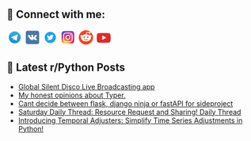 ## 🔎 Connect with me:
[<img src="https://github.com/bullbesh/bullbesh/blob/main/images/Telegram.png" width="32" height="32" />](https://t.me/bullbesh)
[<img src="https://github.com/bullbesh/bullbesh/blob/main/images/VK.png" width="32" height="32" />](https://vk.com/bullbesh)
[<img src="https://github.com/bullbesh/bullbesh/blob/main/images/Twitter.png" width="32" height="32" />](https://twitter.com/bullbesh1)
[<img src="https://github.com/bullbesh/bullbesh/blob/main/images/Instagram.png" width="32" height="32" />](https://www.instagram.com/bullbesh)
[<img src="https://github.com/bullbesh/bullbesh/blob/main/images/Reddit.png" width="32" height="32" />](https://www.reddit.com/user/bullbesh)
[<img src="https://github.com/bullbesh/bullbesh/blob/main/images/YouTube.png" width="32" height="32" />](https://www.youtube.com/channel/UCtfjRs6uzgq5mfm8S06WTcg)

## 📕 Latest r/Python Posts
<!-- BLOG-POST-LIST:START -->
- [Global Silent Disco Live Broadcasting app](https://www.reddit.com/r/Python/comments/1dgmcdo/global_silent_disco_live_broadcasting_app/)
- [My honest opinions about Typer.](https://www.reddit.com/r/Python/comments/1dglfxf/my_honest_opinions_about_typer/)
- [Cant decide between flask, django ninja or fastAPI for sideproject](https://www.reddit.com/r/Python/comments/1dgbq1e/cant_decide_between_flask_django_ninja_or_fastapi/)
- [Saturday Daily Thread: Resource Request and Sharing! Daily Thread](https://www.reddit.com/r/Python/comments/1dg4zxe/saturday_daily_thread_resource_request_and/)
- [Introducing Temporal Adjusters: Simplify Time Series Adjustments in Python!](https://www.reddit.com/r/Python/comments/1dg4fkv/introducing_temporal_adjusters_simplify_time/)
<!-- BLOG-POST-LIST:END -->
